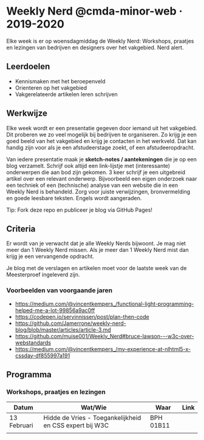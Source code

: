 # Weekly Nerd @cmda-minor-web · 2019-2020

Elke week is er op woensdagmiddag de Weekly Nerd: 
Workshops, praatjes en lezingen van bedrijven en designers over het vakgebied. Nerd alert.

## Leerdoelen
- Kennismaken met het beroepenveld
- Orienteren op het vakgebied
- Vakgerelateerde artikelen leren schrijven

## Werkwijze
Elke week wordt er een presentatie gegeven door iemand uit het vakgebied. 
Dit proberen we zo veel mogelijk bij bedrijven te organiseren. 
Zo krijg je een goed beeld van het vakgebied en krijg je contacten in het werkveld. 
Dat kan handig zijn voor als je een afstudeerstage zoekt, of een afstudeeropdracht. 


Van iedere presentatie maak je **sketch-notes / aantekeningen** die je op een blog verzamelt. 
Schrijf ook altijd een link-lijstje met (interessante) onderwerpen die aan bod zijn gekomen.
3 keer schrijf je een uitgebreid artikel over een relevant onderwerp. 
Bijvoorbeeld een eigen onderzoek naar een techniek of een (technische) analyse van een website die in een Weekly Nerd is behandeld. 
Zorg voor juiste verwijzingen, bronvermelding en goede leesbare teksten. 
Engels wordt aangeraden.  

Tip: Fork deze repo en publiceer je blog via GitHub Pages!


## Criteria
Er wordt van je verwacht dat je alle Weekly Nerds bijwoont. 
Je mag niet meer dan 1 Weekly Nerd missen. 
Als je meer dan 1 Weekly Nerd mist dan krijg je een vervangende opdracht.

Je blog met de verslagen en artikelen moet voor de laatste week van de Meesterproef ingeleverd zijn.


### Voorbeelden van voorgaande jaren

* https://medium.com/@vincentkempers_/functional-light-programming-helped-me-a-lot-99856a9ac0ff
* https://codepen.io/servinnissen/post/plan-then-code
* https://github.com/Jamerrone/weekly-nerd-blog/blob/master/articles/article-3.md
* https://github.com/muise001/Weekly_Nerd#bruce-lawson---w3c-over-webstandards
* https://medium.com/@vincentkempers_/my-experience-at-nlhtml5-x-cssday-df855997a191


## Programma

### Workshops, praatjes en lezingen


| Datum  |  Wat/Wie | Waar  | Link | 
|---|---|---|---|
| 13 Februari  | Hidde de Vries - Toegankelijkheid en CSS expert bij W3C  | BPH 01B11  |   |
|   |   |   |   |   |




